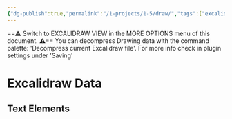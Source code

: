 ```yaml
---
{"dg-publish":true,"permalink":"/1-projects/1-5/draw/","tags":["excalidraw"],"created":"2025-03-10T16:31:16.176+05:00","updated":"2025-03-14T16:57:21.264+05:00"}
---
```


==⚠  Switch to EXCALIDRAW VIEW in the MORE OPTIONS menu of this document. ⚠== You can decompress Drawing data with the command palette: 'Decompress current Excalidraw file'. For more info check in plugin settings under 'Saving'


# Excalidraw Data

## Text Elements
